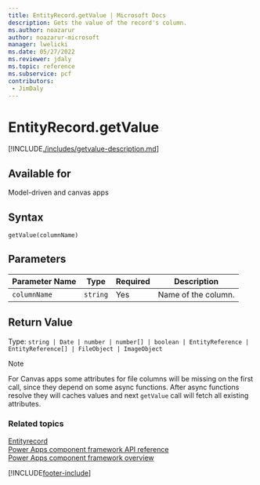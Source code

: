 ```yaml
---
title: EntityRecord.getValue | Microsoft Docs
description: Gets the value of the record's column.
ms.author: noazarur
author: noazarur-microsoft
manager: lwelicki
ms.date: 05/27/2022
ms.reviewer: jdaly
ms.topic: reference
ms.subservice: pcf
contributors:
 - JimDaly
---
```


# EntityRecord.getValue

[!INCLUDE[./includes/getvalue-description.md](./includes/getvalue-description.md)]

## Available for

Model-driven and canvas apps

## Syntax

`getValue(columnName)`

## Parameters

| Parameter Name | Type     | Required | Description               |
| -------------- | -------- | -------- | ------------------------- |
| `columnName`   | `string` | Yes      | Name of the column.|

## Return Value

Type: `string | Date | number | number[] | boolean | EntityReference | EntityReference[] | FileObject | ImageObject`

> [!NOTE]
> For Canvas apps some attributes for file columns will be missing on the first call, since they depend on some async functions. After async functions resolve they will caches values and next `getValue` call will fetch all existing attributes.

### Related topics

[Entityrecord](../entityrecord.md)<br/>
[Power Apps component framework API reference](../../reference/index.md)<br/>
[Power Apps component framework overview](../../overview.md)

[!INCLUDE[footer-include](../../../../includes/footer-banner.md)]
